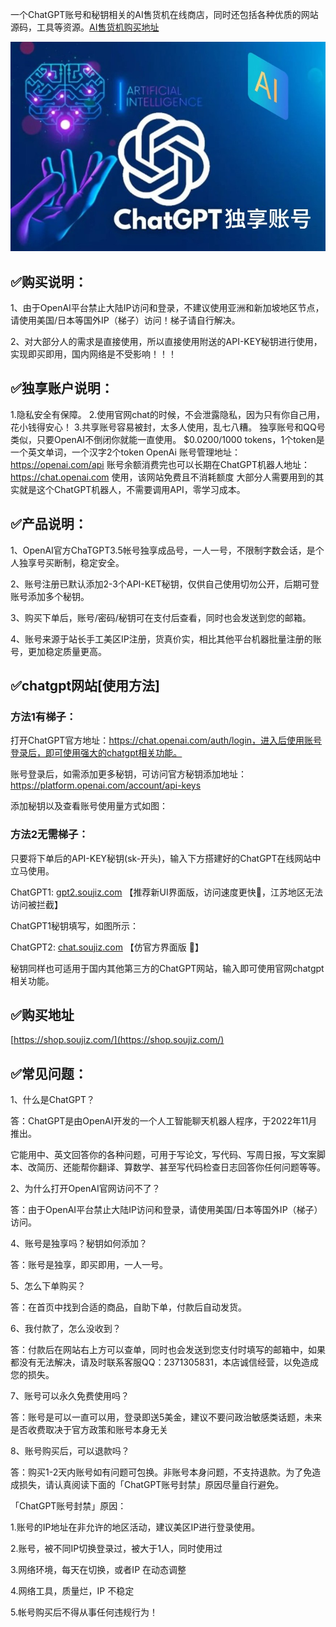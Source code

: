 一个ChatGPT账号和秘钥相关的AI售货机在线商店，同时还包括各种优质的网站源码，工具等资源。[AI售货机购买地址](https://shop.soujiz.com/)

![AI售货机 shop.suojiz.com](0be4bbc0310fddd6fc803968a1ba447c6501c5482aa2e.jpg)
## ✅购买说明：

1、由于OpenAI平台禁止大陆IP访问和登录，不建议使用亚洲和新加坡地区节点，请使用美国/日本等国外IP（梯子）访问！梯子请自行解决。

2、对大部分人的需求是直接使用，所以直接使用附送的API-KEY秘钥进行使用，实现即买即用，国内网络是不受影响！！！

## ✅独享账户说明：
1.隐私安全有保障。
2.使用官网chat的时候，不会泄露隐私，因为只有你自己用，花小钱得安心！
3.共享账号容易被封，太多人使用，乱七八糟。 独享账号和QQ号类似，只要OpenAI不倒闭你就能一直使用。
$0.0200/1000 tokens，1个token是一个英文单词，一个汉字2个token
OpenAi 账号管理地址：https://openai.com/api
账号余额消费完也可以长期在ChatGPT机器人地址：https://chat.openai.com 使用，该网站免费且不消耗额度
大部分人需要用到的其实就是这个ChatGPT机器人，不需要调用API，零学习成本。

## ✅产品说明：

1、OpenAI官方ChaTGPT3.5帐号独享成品号，一人一号，不限制字数会话，是个人独享号买断制，稳定安全。

2、账号注册已默认添加2-3个API-KET秘钥，仅供自己使用切勿公开，后期可登账号添加多个秘钥。

3、购买下单后，账号/密码/秘钥可在支付后查看，同时也会发送到您的邮箱。

4、账号来源于站长手工美区IP注册，货真价实，相比其他平台机器批量注册的账号，更加稳定质量更高。

## ✅chatgpt网站[使用方法]

### 方法1有梯子：

打开ChatGPT官方地址：https://chat.openai.com/auth/login，进入后使用账号登录后，即可使用强大的chatgpt相关功能。

账号登录后，如需添加更多秘钥，可访问官方秘钥添加地址：https://platform.openai.com/account/api-keys 

添加秘钥以及查看账号使用量方式如图：

### 方法2无需梯子：

只要将下单后的API-KEY秘钥(sk-开头)，输入下方搭建好的ChatGPT在线网站中立马使用。

ChatGPT1: [gpt2.soujiz.com](https://gpt2.soujiz.com) 【推荐新UI界面版，访问速度更快🔑，江苏地区无法访问被拦截】

ChatGPT1秘钥填写，如图所示：

ChatGPT2: [chat.soujiz.com](https://chat.soujiz.com) 【仿官方界面版 🔑】

秘钥同样也可适用于国内其他第三方的ChatGPT网站，输入即可使用官网chatgpt相关功能。

## ✅购买地址
[https://shop.soujiz.com/](https://shop.soujiz.com/)

## ✅常见问题：

1、什么是ChatGPT？

答：ChatGPT是由OpenAI开发的一个人工智能聊天机器人程序，于2022年11月推出。

它能用中、英文回答你的各种问题，可用于写论文，写代码、写周日报，写文案脚本、改简历、还能帮你翻译、算数学、甚至写代码检查日志回答你任何问题等等。

2、为什么打开OpenAI官网访问不了？

答：由于OpenAI平台禁止大陆IP访问和登录，请使用美国/日本等国外IP（梯子）访问。

4、账号是独享吗？秘钥如何添加？

答：账号是独享，即买即用，一人一号。

5、怎么下单购买？

答：在首页中找到合适的商品，自助下单，付款后自动发货。

6、我付款了，怎么没收到？

答：付款后在网站右上方可以查单，同时也会发送到您支付时填写的邮箱中，如果都没有无法解决，请及时联系客服QQ：2371305831，本店诚信经营，以免造成您的损失。

7、账号可以永久免费使用吗？

答：账号是可以一直可以用，登录即送5美金，建议不要问政治敏感类话题，未来是否收费取决于官方政策和账号本身无关

8、账号购买后，可以退款吗？

答：购买1-2天内账号如有问题可包换。非账号本身问题，不支持退款。为了免造成损失，请认真阅读下面的「ChatGPT账号封禁」原因尽量自行避免。

「ChatGPT账号封禁」原因：

1.账号的IP地址在非允许的地区活动，建议美区IP进行登录使用。

2.账号，被不同IP切换登录过，被大于1人，同时使用过

3.网络环境，每天在切换，或者IP 在动态调整

4.网络工具，质量烂，IP 不稳定

5.帐号购买后不得从事任何违规行为！
